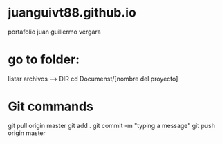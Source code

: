 # juanguivt88.github.io
portafolio juan guillermo vergara

go to folder:
=========
listar archivos --> DIR
cd Documenst/[nombre del proyecto]

Git commands
=================

git pull origin master
git add .
git commit -m "typing a message"
git push origin master
